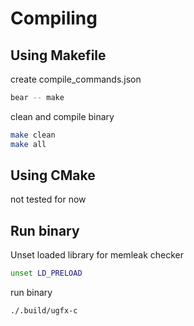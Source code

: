 # Compiling

## Using Makefile

create compile_commands.json

```sh
bear -- make
```

clean and compile binary

```sh
make clean
make all
```

## Using CMake

not tested for now

## Run binary

Unset loaded library for memleak checker

```sh
unset LD_PRELOAD
```

run binary

```sh
./.build/ugfx-c
```


